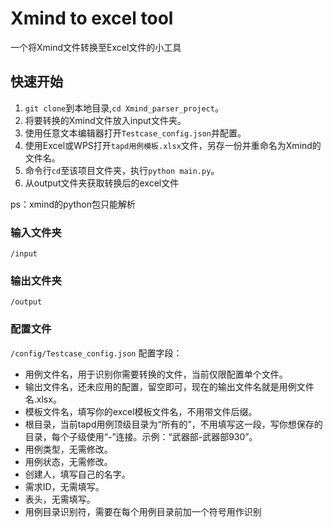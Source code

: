 # Xmind to excel tool

一个将Xmind文件转换至Excel文件的小工具

## 快速开始

1. `git clone`到本地目录,`cd Xmind_parser_project`。
2. 将要转换的Xmind文件放入input文件夹。
3. 使用任意文本编辑器打开`Testcase_config.json`并配置。
4. 使用Excel或WPS打开`tapd用例模板.xlsx`文件，另存一份并重命名为Xmind的文件名。
5. 命令行`cd`至该项目文件夹，执行`python main.py`。
6. 从output文件夹获取转换后的excel文件

ps：xmind的python包只能解析

### 输入文件夹

`/input`

### 输出文件夹

`/output`

### 配置文件

`/config/Testcase_config.json`
配置字段：

- 用例文件名，用于识别你需要转换的文件，当前仅限配置单个文件。
- 输出文件名，还未应用的配置，留空即可，现在的输出文件名就是用例文件名.xlsx。
- 模板文件名，填写你的excel模板文件名，不用带文件后缀。
- 根目录，当前tapd用例顶级目录为“所有的”，不用填写这一段，写你想保存的目录，每个子级使用“-”连接。示例：“武器部-武器部930”。
- 用例类型，无需修改。
- 用例状态，无需修改。
- 创建人，填写自己的名字。
- 需求ID，无需填写。
- 表头，无需填写。
- 用例目录识别符，需要在每个用例目录前加一个符号用作识别